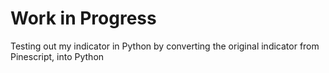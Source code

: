 # Work in Progress

Testing out my indicator in Python by converting the original indicator from Pinescript, into Python